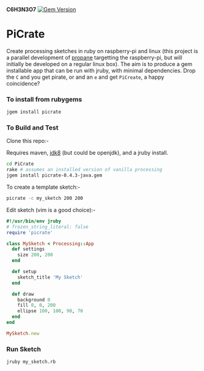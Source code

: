 __C6H3N3O7__ [![Gem Version](https://badge.fury.io/rb/picrate.svg)](https://badge.fury.io/rb/picrate)

# PiCrate
Create processing sketches in ruby on raspberry-pi and linux (this project is a parallel development of [propane][propane] targetting the raspberry-pi, but will initially be developed on a regular linux box). The aim is to produce a gem installable app that can be run with jruby, with minimal dependencies. Drop the `C` and you get pirate, or and an `e` and get `PiCreate`, a happy coincidence?

### To install from rubygems ###

```bash
jgem install picrate
```

### To Build and Test ###

Clone this repo:-

Requires maven, [jdk8][oracle] (but could be openjdk), and a jruby install.

```bash
cd PiCrate
rake # assumes an installed version of vanilla processing
jgem install picrate-0.4.3-java.gem
```
To create a template sketch:-
```bash
picrate -c my_sketch 200 200
```
Edit sketch (vim is a good choice):-
```ruby
#!/usr/bin/env jruby
# frozen_string_literal: false
require 'picrate'

class MySketch < Processing::App
  def settings
    size 200, 200
  end

  def setup
    sketch_title 'My Sketch'
  end

  def draw
    background 0
    fill 0, 0, 200
    ellipse 100, 100, 90, 70
  end
end

MySketch.new
```
### Run Sketch ###
```bash
jruby my_sketch.rb
```


[propane]:https://ruby-processing.github.io/propane/
[oracle]:http://www.rpiblog.com/2014/03/installing-oracle-jdk-8-on-raspberry-pi.html
